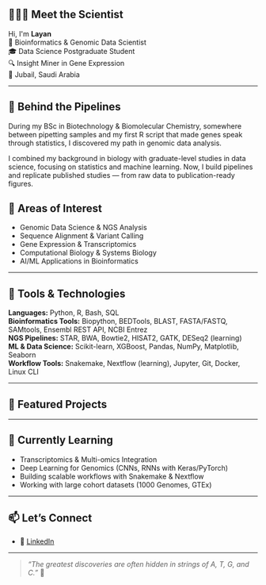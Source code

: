 ## 👩🏻‍🔬 Meet the Scientist

Hi, I'm **Layan**  
🧬 Bioinformatics & Genomic Data Scientist     
🎓 Data Science Postgraduate Student   
🔍 Insight Miner in Gene Expression     
📍 Jubail, Saudi Arabia   

---

## 🔬 Behind the Pipelines

During my BSc in Biotechnology & Biomolecular Chemistry, somewhere between pipetting samples and my first R script that made genes speak through statistics, I discovered my path in genomic data analysis.

I combined my background in biology with graduate-level studies in data science, focusing on statistics and machine learning. Now, I build pipelines and replicate published studies — from raw data to publication-ready figures.

## 🧪 Areas of Interest

- Genomic Data Science & NGS Analysis  
- Sequence Alignment & Variant Calling  
- Gene Expression & Transcriptomics  
- Computational Biology & Systems Biology  
- AI/ML Applications in Bioinformatics  

---

## 🧰 Tools & Technologies

**Languages:** Python, R, Bash, SQL  
**Bioinformatics Tools:** Biopython, BEDTools, BLAST, FASTA/FASTQ, SAMtools, Ensembl REST API, NCBI Entrez  
**NGS Pipelines:** STAR, BWA, Bowtie2, HISAT2, GATK, DESeq2 (learning)  
**ML & Data Science:** Scikit-learn, XGBoost, Pandas, NumPy, Matplotlib, Seaborn  
**Workflow Tools:** Snakemake, Nextflow (learning), Jupyter, Git, Docker, Linux CLI  

---

## 🧬 Featured Projects



---

## 🌱 Currently Learning

- Transcriptomics & Multi-omics Integration  
- Deep Learning for Genomics (CNNs, RNNs with Keras/PyTorch)  
- Building scalable workflows with Snakemake & Nextflow  
- Working with large cohort datasets (1000 Genomes, GTEx)

---

## 📫 Let’s Connect

- 💼 [LinkedIn](https://github.com/layanomics)

---

> *“The greatest discoveries are often hidden in strings of A, T, G, and C.”* 🧬  

